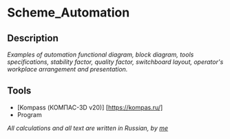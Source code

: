 # Scheme_Automation

## Description
*Examples of automation functional diagram, block diagram, tools specifications, stability factor, quality factor, switchboard layout, operator's workplace arrangement and presentation.*


## Tools

* [Kompass (КОМПАС-3D v20)] [https://kompas.ru/]
* Program

*All calculations and all text are written in Russian, by [me](https://github.com/David2261 "Bulat Nasyrov")*
